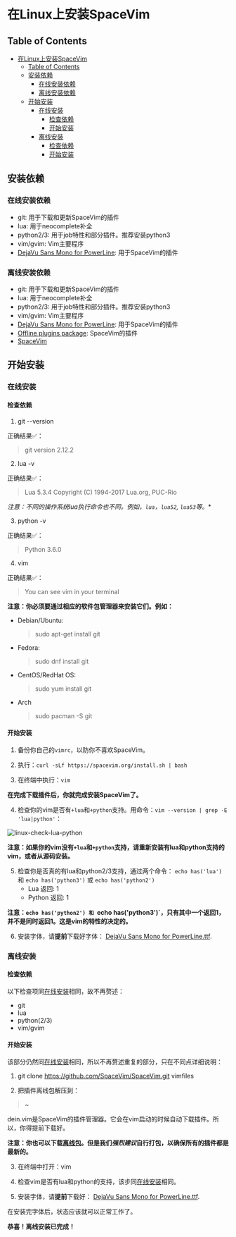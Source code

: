 # 在Linux上安装SpaceVim

## Table of Contents

   * [在Linux上安装SpaceVim](#在linux上安装spacevim)
      * [Table of Contents](#table-of-contents)
      * [安装依赖](#安装依赖)
         * [在线安装依赖](#在线安装依赖)
         * [离线安装依赖](#离线安装依赖)
      * [开始安装](#开始安装)
         * [在线安装](#在线安装)
            * [检查依赖](#检查依赖)
            * [开始安装](#开始安装-1)
         * [离线安装](#离线安装)
            * [检查依赖](#检查依赖-1)
            * [开始安装](#开始安装-2)

## 安装依赖

### 在线安装依赖

* git: 用于下载和更新SpaceVim的插件
* lua: 用于neocomplete补全
* python2/3: 用于job特性和部分插件。推荐安装python3
* vim/gvim: Vim主要程序
* [DejaVu Sans Mono for PowerLine][font-download]: 用于SpaceVim的插件

### 离线安装依赖

* git: 用于下载和更新SpaceVim的插件
* lua: 用于neocomplete补全
* python2/3: 用于job特性和部分插件。推荐安装python3
* vim/gvim: Vim主要程序
* [DejaVu Sans Mono for PowerLine][font-download]: 用于SpaceVim的插件
* [Offline plugins package][plugins-download]: SpaceVim的插件
* [SpaceVim][spacevim-download]

## 开始安装

### 在线安装

#### 检查依赖

1. git --version

正确结果✅：
> git version 2.12.2

2. lua -v

正确结果✅：
> Lua 5.3.4  Copyright (C) 1994-2017 Lua.org, PUC-Rio

*注意：不同的操作系统lua执行命令也不同。例如，`lua`，`lua52`, `lua53`等。**

3. python -v

正确结果✅：
> Python 3.6.0

4. vim

正确结果✅：
> You can see vim in your terminal


**注意：你必须要通过相应的软件包管理器来安装它们。例如：**

* Debian/Ubuntu:

    > sudo apt-get install git

* Fedora:

    > sudo dnf install git

* CentOS/RedHat OS:

    > sudo yum install git

* Arch

    > sudo pacman -S git

#### 开始安装

1. 备份你自己的`vimrc`，以防你不喜欢SpaceVim。

2. 执行：`curl -sLf https://spacevim.org/install.sh | bash`

3. 在终端中执行：`vim`

**在完成下载插件后，你就完成安装SpaceVim了。**

4. 检查你的vim是否有`+lua`和`+python`支持。用命令：`vim --version | grep -E 'lua|python'`：

![linux-check-lua-python][linux-check-lua-python]

**注意：如果你的vim没有`+lua`和`+python`支持，请重新安装有lua和python支持的vim，或者从源码安装。**

5. 检查你是否真的有lua和python2/3支持，通过两个命令： `echo has('lua')` 和 `echo has('python3')` 或 `echo has('python2')`
    * Lua 返回: 1
    * Python 返回: 1

**注意：`echo has('python2') 和 `echo has('python3')`，只有其中一个返回1，并不是同时返回1。这是vim的特性的决定的。**

6. 安装字体，请**提前**下载好字体： [DejaVu Sans Mono for PowerLine.ttf][font-download]. 

### 离线安装

#### 检查依赖

以下检查项同[在线安装](#在线安装)相同，故不再赘述：

* git
* lua
* python(2/3)
* vim/gvim

#### 开始安装

该部分仍然同[在线安装](#在线安装)相同，所以不再赘述重复的部分，只在不同点详细说明：

1. git clone https://github.com/SpaceVim/SpaceVim.git vimfiles

2. 把插件离线包解压到：

> ~

dein.vim是SpaceVim的插件管理器。它会在vim启动的时候自动下载插件。所以，你得提前下载好。

**注意：你也可以下载[离线包][plugins-download]。但是我们*强烈建议*自行打包，以确保所有的插件都是最新的。**

3. 在终端中打开：vim

4. 检查vim是否有lua和python的支持，该步同[在线安装](#在线安装)相同。

5. 安装字体，请**提前**下载好： [DejaVu Sans Mono for PowerLine.ttf][font-download]. 

在安装完字体后，状态应该就可以正常工作了。

**恭喜！离线安装已完成！**


[font-download]: https://github.com/wsdjeg/DotFiles/blob/master/fonts/DejaVu%20Sans%20Mono%20for%20Powerline.ttf
[plugins-download]: https://github.com/Gabirel/Hack-SpaceVim/releases
[linux-check-lua-python]: https://gist.github.com/Gabirel/b71a01cce86df216abd4fd0968864942/raw/8bdd0d9f30a0f22e68ce8e3a2f1c2888a37c3cff/linux-check-lua-python.png
[spacevim-download]: https://github.com/spacevim/spacevim
